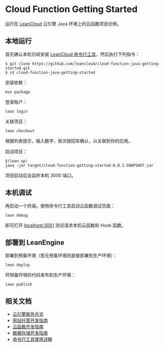 # Cloud Function Getting Started

运行在 [LeanCloud](https://leancloud.cn/) 云引擎 Java 环境上的云函数项目示例。

## 本地运行

首先确认本机已经安装 [LeanCloud 命令行工具](https://www.leancloud.cn/docs/leanengine_cli.html)，然后执行下列指令：

```
$ git clone https://github.com/leancloud/cloud-function-java-getting-started.git
$ cd cloud-function-java-getting-started
```

安装依赖：

```
mvn package
```

登录账户：
```
lean login
```

关联项目：
```
lean checkout
```
根据列表提示，输入数字，依次按回车确认，以关联到你的应用。


启动项目：

```
$(lean up)
java -jar target/cloud-function-getting-started-0.0.1-SNAPSHOT.jar
```

项目启动后会监听本机 3000 端口。

## 本机调试

再启动一个终端，使用命令行工具启动云函数调试页面：

```
lean debug
```

即可打开 [localhost:3001](http://localhost:3001) 测试请求本机云函数和 Hook 函数。

## 部署到 LeanEngine

部署到预备环境（若无预备环境则直接部署到生产环境）：
```
lean deploy
```

将预备环境的代码发布到生产环境：
```
lean publish
```

## 相关文档

* [云引擎服务总览](https://leancloud.cn/docs/leanengine_overview.html)
* [网站托管开发指南](https://leancloud.cn/docs/leanengine_webhosting_guide-java.html)
* [云函数开发指南](https://leancloud.cn/docs/leanengine_cloudfunction_guide-java.html)
* [数据存储开发指南](https://leancloud.cn/docs/leanstorage_guide-java.html)
* [命令行工具使用详解](https://leancloud.cn/docs/leanengine_cli.html)
